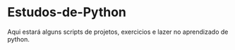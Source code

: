 # Estudos-de-Python
Aqui estará alguns scripts de projetos, exercicios e lazer no aprendizado de python.
